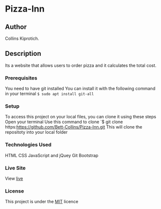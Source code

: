 # Pizza-Inn
## Author
Collins Kiprotich.
## Description
Its a website that allows users to order pizza and it calculates the total cost.
### Prerequisites
You need to have git installed
You can install it with the following command in your terminal
`$ sudo apt install git-all`
### Setup
To access this project on your local files, you can clone it using these steps
Open your terminal
Use this command to clone `$ git clone https:https://github.com/Bett-Collins/Pizza-Inn.git
 This will clone the repositoty into your local folder
### Technologies Used
 HTML
CSS
JavaScript and jQuey
Git
Bootstrap
### Live Site
View [live](https://github.com/Bett-Collins/Pizza-Inn.git)
### License
This project is under the  [MIT](license) licence
